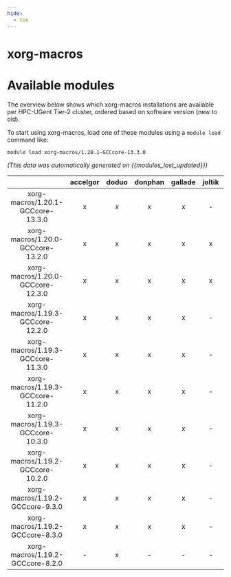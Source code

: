 ```yaml
---
hide:
  - toc
---
```


xorg-macros
===========

# Available modules


The overview below shows which xorg-macros installations are available per HPC-UGent Tier-2 cluster, ordered based on software version (new to old).

To start using xorg-macros, load one of these modules using a `module load` command like:

```shell
module load xorg-macros/1.20.1-GCCcore-13.3.0
```

*(This data was automatically generated on {{modules_last_updated}})*  

| |accelgor|doduo|donphan|gallade|joltik|shinx|skitty|
| :---: | :---: | :---: | :---: | :---: | :---: | :---: | :---: |
|xorg-macros/1.20.1-GCCcore-13.3.0|x|x|x|x|-|x|x|
|xorg-macros/1.20.0-GCCcore-13.2.0|x|x|x|x|x|x|x|
|xorg-macros/1.20.0-GCCcore-12.3.0|x|x|x|x|x|x|x|
|xorg-macros/1.19.3-GCCcore-12.2.0|x|x|x|x|-|x|-|
|xorg-macros/1.19.3-GCCcore-11.3.0|x|x|x|x|-|x|-|
|xorg-macros/1.19.3-GCCcore-11.2.0|x|x|x|x|-|-|-|
|xorg-macros/1.19.3-GCCcore-10.3.0|x|x|x|x|-|-|-|
|xorg-macros/1.19.2-GCCcore-10.2.0|x|x|x|x|-|-|-|
|xorg-macros/1.19.2-GCCcore-9.3.0|x|x|x|x|-|-|-|
|xorg-macros/1.19.2-GCCcore-8.3.0|x|x|x|x|-|-|-|
|xorg-macros/1.19.2-GCCcore-8.2.0|-|x|-|-|-|-|-|
